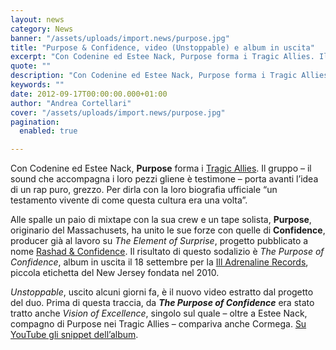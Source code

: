 ```yaml
---
layout: news
category: News
banner: "/assets/uploads/import.news/purpose.jpg"
title: "Purpose & Confidence, video (Unstoppable) e album in uscita"
excerpt: "Con Codenine ed Estee Nack, Purpose forma i Tragic Allies. Il gruppo – il sound che accompagna i loro pezzi gliene è testimone –  porta avanti l’idea di un rap puro, grezzo. Per dirla con la loro biografia ufficiale “un testamento vivente di come questa cultura era una volta”. Alle spalle un paio di mixtape [&hellip"
quote: ""
description: "Con Codenine ed Estee Nack, Purpose forma i Tragic Allies. Il gruppo – il sound che accompagna i loro pezzi gliene è testimone –  porta avanti l’idea di un rap puro, grezzo. Per dirla con la loro biografia ufficiale “un testamento vivente di come questa cultura era una volta”. Alle spalle un paio di mixtape [&hellip"
keywords: ""
date: 2012-09-17T00:00:00.000+01:00
author: "Andrea Cortellari"
cover: "/assets/uploads/import.news/purpose.jpg"
pagination:
  enabled: true

---
```


Con Codenine ed Estee Nack, **Purpose** forma i [Tragic Allies](http://www.tragicallies.com/tragic-allies-biographies-group-biography.shtml). Il gruppo – il sound che accompagna i loro pezzi gliene è testimone – porta avanti l’idea di un rap puro, grezzo. Per dirla con la loro biografia ufficiale “un testamento vivente di come questa cultura era una volta”.

Alle spalle un paio di mixtape con la sua crew e un tape solista, **Purpose**, originario del Massachusets, ha unito le sue forze con quelle di **Confidence**, producer già al lavoro su _The Element of Surprise_, progetto pubblicato a nome [Rashad & Confidence](http://www.djbooth.net/index/artists/info/rashad-confidence/). Il risultato di questo sodalizio è _The Purpose of Confidence_, album in uscita il 18 settembre per la [Ill Adrenaline Records](http://www.illadrenalinerecords.com/), piccola etichetta del New Jersey fondata nel 2010.

_Unstoppable_, uscito alcuni giorni fa, è il nuovo video estratto dal progetto del duo. Prima di questa traccia, da _**The Purpose of Confidence**_ era stato tratto anche _Vision of Excellence_, singolo sul quale – oltre a Estee Nack, compagno di Purpose nei Tragic Allies – compariva anche Cormega. [Su YouTube gli snippet dell’album](https://www.youtube.com/watch?v=xq0oR2SSgbU&feature=channel&list=UL).